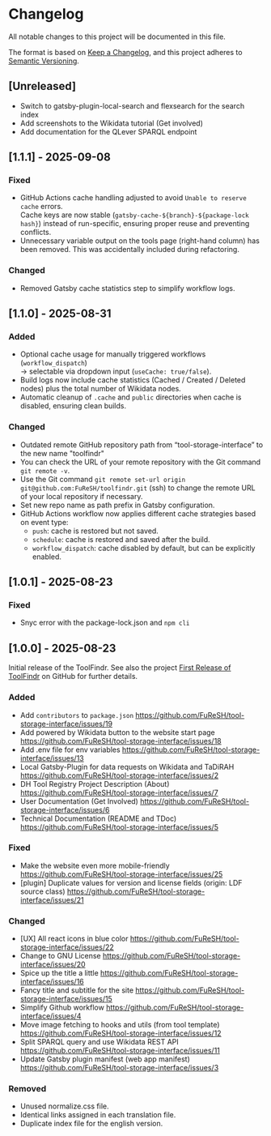 # Changelog

All notable changes to this project will be documented in this file.

The format is based on [Keep a Changelog](https://keepachangelog.com/en/1.1.0/),
and this project adheres to [Semantic Versioning](https://semver.org/spec/v2.0.0.html).

## [Unreleased]

- Switch to gatsby-plugin-local-search and flexsearch for the search index
- Add screenshots to the Wikidata tutorial (Get involved)
- Add documentation for the QLever SPARQL endpoint

## [1.1.1] - 2025-09-08

### Fixed
- GitHub Actions cache handling adjusted to avoid `Unable to reserve cache` errors.  
  Cache keys are now stable (`gatsby-cache-${branch}-${package-lock hash}`) instead of run-specific, ensuring proper reuse and preventing conflicts.
- Unnecessary variable output on the tools page (right-hand column) has been removed. This was accidentally included during refactoring.

### Changed
- Removed Gatsby cache statistics step to simplify workflow logs.

## [1.1.0] - 2025-08-31

### Added

- Optional cache usage for manually triggered workflows (`workflow_dispatch`)  
  → selectable via dropdown input (`useCache: true/false`).
- Build logs now include cache statistics (Cached / Created / Deleted nodes) plus the total number of Wikidata nodes.
- Automatic cleanup of `.cache` and `public` directories when cache is disabled, ensuring clean builds.

### Changed

- Outdated remote GitHub repository path from “tool-storage-interface” to the new name "toolfindr"
- You can check the URL of your remote repository with the Git command `git remote -v`.
- Use the Git command `git remote set-url origin git@github.com:FuReSH/toolfindr.git` (ssh) to change the remote URL of your local repository if necessary.
- Set new repo name as path prefix in Gatsby configuration.
- GitHub Actions workflow now applies different cache strategies based on event type:  
  - `push`: cache is restored but not saved.  
  - `schedule`: cache is restored and saved after the build.  
  - `workflow_dispatch`: cache disabled by default, but can be explicitly enabled.

## [1.0.1] - 2025-08-23

### Fixed

- Snyc error with the package-lock.json and `npm cli`

## [1.0.0] - 2025-08-23

Initial release of the ToolFindr. See also the project [First Release of ToolFindr](https://github.com/orgs/FuReSH/projects/1) on GitHub for further details.

### Added

- Add `contributors` to `package.json`	https://github.com/FuReSH/tool-storage-interface/issues/19
- Add powered by Wikidata button to the website start page	https://github.com/FuReSH/tool-storage-interface/issues/18
- Add .env file for env variables	https://github.com/FuReSH/tool-storage-interface/issues/13
- Local Gatsby-Plugin for data requests on Wikidata and TaDiRAH	https://github.com/FuReSH/tool-storage-interface/issues/2
- DH Tool Registry Project Description (About)	https://github.com/FuReSH/tool-storage-interface/issues/7
- User Documentation (Get Involved)	https://github.com/FuReSH/tool-storage-interface/issues/6
- Technical Documentation (README and TDoc)	https://github.com/FuReSH/tool-storage-interface/issues/5

### Fixed

- Make the website even more mobile-friendly https://github.com/FuReSH/tool-storage-interface/issues/25
- [plugin] Duplicate values for version and license fields (origin: LDF source class)	https://github.com/FuReSH/tool-storage-interface/issues/21

### Changed

- [UX] All react icons in blue color https://github.com/FuReSH/tool-storage-interface/issues/22
- Change to GNU License	https://github.com/FuReSH/tool-storage-interface/issues/20
- Spice up the title a little	https://github.com/FuReSH/tool-storage-interface/issues/16
- Fancy title and subtitle for the site	https://github.com/FuReSH/tool-storage-interface/issues/15
- Simplify Github workflow	https://github.com/FuReSH/tool-storage-interface/issues/4
- Move image fetching to hooks and utils (from tool template)	https://github.com/FuReSH/tool-storage-interface/issues/12
- Split SPARQL query and use Wikidata REST API	https://github.com/FuReSH/tool-storage-interface/issues/11
- Update Gatsby plugin manifest (web app manifest)	https://github.com/FuReSH/tool-storage-interface/issues/3

### Removed

- Unused normalize.css file.
- Identical links assigned in each translation file.
- Duplicate index file for the english version.

